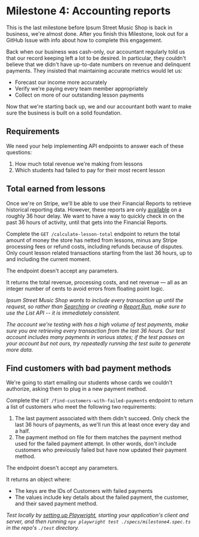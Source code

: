 # Milestone 4: Accounting reports

This is the last milestone before Ipsum Street Music Shop is back in business, we're almost done. After you finish this Milestone, look out for a GitHub Issue with info about how to complete this engagement.

Back when our business was cash-only, our accountant regularly told us that our record keeping left a lot to be desired. In particular, they couldn't believe that we didn't have up-to-date numbers on revenue and delinquent payments. They insisted that maintaining accurate metrics would let us:

- Forecast our income more accurately
- Verify we're paying every team member appropriately
- Collect on more of our outstanding lesson payments

Now that we're starting back up, we and our accountant both want to make sure the business is built on a solid foundation.

## Requirements

We need your help implementing API endpoints to answer each of these questions:

1. How much total revenue we're making from lessons
2. Which students had failed to pay for their most recent lesson

## Total earned from lessons

Once we're on Stripe, we'll be able to use their Financial Reports to retrieve historical reporting data.  However, these reports are only [available](https://stripe.com/docs/reports/options#data-availability) on a roughly 36 hour delay.  We want to have a way to quickly check in on the past 36 hours of activity, until that gets into the Financial Reports.

Complete the `GET /calculate-lesson-total` endpoint to return the total amount of money the store has netted from lessons, minus any Stripe processing fees or refund costs, including refunds because of disputes. Only count lesson related transactions starting from the last 36 hours, up to and including the current moment.

The endpoint doesn't accept any parameters.

It returns the total revenue, processing costs, and net revenue — all as an integer number of cents to avoid errors from floating point logic.

_Ipsum Street Music Shop wants to include every transaction up until the request, so rather than [Searching](https://stripe.com/docs/search#data-freshness) or creating a [Report Run](https://stripe.com/docs/reports/options#data-availability), make sure to use the List API -- it is immediately consistent._

_The account we're testing with has a high volume of test payments, make sure you are retrieving every transaction from the last 36 hours.  Our test account includes many payments in various states; if the test passes on your account but not ours, try repeatedly running the test suite to generate more data._

## Find customers with bad payment methods

We're going to start emailing our students whose cards we couldn't authorize, asking them to plug in a new payment method.

Complete the `GET /find-customers-with-failed-payments` endpoint to return a list of customers who meet the following two requirements:

1. The last payment associated with them didn't succeed. Only check the last 36 hours of payments, as we'll run this at least once every day and a half.
2. The payment method on file for them matches the payment method used for the failed payment attempt. In other words, don't include customers who previously failed but have now updated their payment method.

The endpoint doesn't accept any parameters.

It returns an object where:

- The keys are the IDs of Customers with failed payments
- The values include key details about the failed payment, the customer, and their saved payment method.

_Test locally by [setting up Playwright](../test/README.md), starting your application's client and server, and then running `npx playwright test ./specs/milestone4.spec.ts` in the repo's `./test` directory._